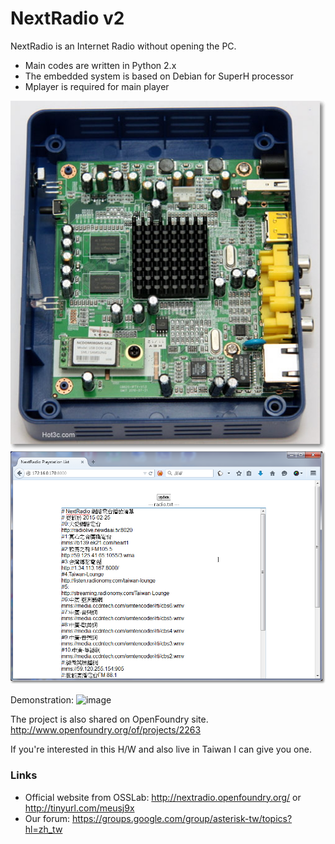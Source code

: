 NextRadio v2
=============

NextRadio is an Internet Radio without opening the PC.
* Main codes are written in Python 2.x
* The embedded system is based on Debian for SuperH processor
* Mplayer is required for main player

![image](https://raw.githubusercontent.com/a-lang/NextRadio/master/Screenshot1.jpg)
![image](https://raw.githubusercontent.com/a-lang/NextRadio/master/Screenshot2.png)

Demonstration:
![image](https://asciinema.org/a/3582)

The project is also shared on OpenFoundry site. http://www.openfoundry.org/of/projects/2263

If you're interested in this H/W and also live in Taiwan I can give you one.

### Links
* Official website from OSSLab: http://nextradio.openfoundry.org/ or http://tinyurl.com/meusj9x
* Our forum: https://groups.google.com/group/asterisk-tw/topics?hl=zh_tw
